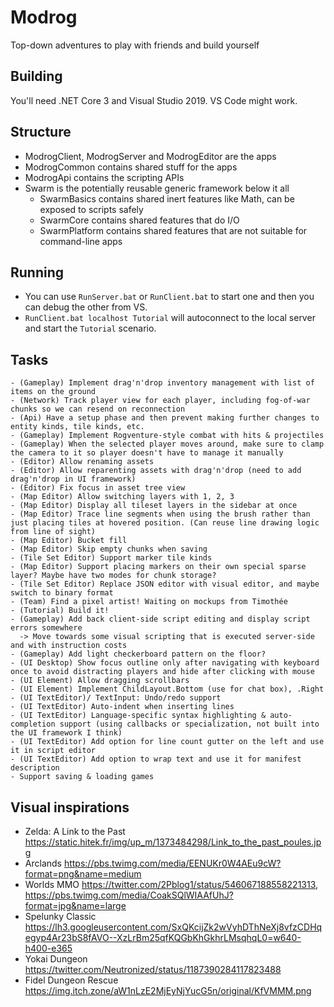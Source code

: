 # Modrog

Top-down adventures to play with friends and build yourself

## Building

You'll need .NET Core 3 and Visual Studio 2019. VS Code might work.

## Structure

  * ModrogClient, ModrogServer and ModrogEditor are the apps
  * ModrogCommon contains shared stuff for the apps
  * ModrogApi contains the scripting APIs
  * Swarm is the potentially reusable generic framework below it all
    * SwarmBasics contains shared inert features like Math, can be exposed to scripts safely
    * SwarmCore contains shared features that do I/O
    * SwarmPlatform contains shared features that are not suitable for command-line apps

## Running

 * You can use `RunServer.bat` or `RunClient.bat` to start one and then you can debug the other from VS.
 * `RunClient.bat localhost Tutorial` will autoconnect to the local server and start the `Tutorial` scenario.

## Tasks

    - (Gameplay) Implement drag'n'drop inventory management with list of items on the ground
    - (Network) Track player view for each player, including fog-of-war chunks so we can resend on reconnection
    - (Api) Have a setup phase and then prevent making further changes to entity kinds, tile kinds, etc.
    - (Gameplay) Implement Rogventure-style combat with hits & projectiles
    - (Gameplay) When the selected player moves around, make sure to clamp the camera to it so player doesn't have to manage it manually
    - (Editor) Allow renaming assets
    - (Editor) Allow reparenting assets with drag'n'drop (need to add drag'n'drop in UI framework)
    - (Editor) Fix focus in asset tree view
    - (Map Editor) Allow switching layers with 1, 2, 3
    - (Map Editor) Display all tileset layers in the sidebar at once
    - (Map Editor) Trace line segments when using the brush rather than just placing tiles at hovered position. (Can reuse line drawing logic from line of sight)
    - (Map Editor) Bucket fill
    - (Map Editor) Skip empty chunks when saving
    - (Tile Set Editor) Support marker tile kinds
    - (Map Editor) Support placing markers on their own special sparse layer? Maybe have two modes for chunk storage?
    - (Tile Set Editor) Replace JSON editor with visual editor, and maybe switch to binary format
    - (Team) Find a pixel artist! Waiting on mockups from Timothée
    - (Tutorial) Build it!
    - (Gameplay) Add back client-side script editing and display script errors somewhere
      -> Move towards some visual scripting that is executed server-side and with instruction costs
    - (Gameplay) Add light checkerboard pattern on the floor?
    - (UI Desktop) Show focus outline only after navigating with keyboard once to avoid distracting players and hide after clicking with mouse
    - (UI Element) Allow dragging scrollbars
    - (UI Element) Implement ChildLayout.Bottom (use for chat box), .Right
    - (UI TextEditor)/ TextInput: Undo/redo support
    - (UI TextEditor) Auto-indent when inserting lines
    - (UI TextEditor) Language-specific syntax highlighting & auto-completion support (using callbacks or specialization, not built into the UI framework I think)
    - (UI TextEditor) Add option for line count gutter on the left and use it in script editor
    - (UI TextEditor) Add option to wrap text and use it for manifest description
    - Support saving & loading games

## Visual inspirations

  * Zelda: A Link to the Past https://static.hitek.fr/img/up_m/1373484298/Link_to_the_past_poules.jpg
  * Arclands https://pbs.twimg.com/media/EENUKr0W4AEu9cW?format=png&name=medium
  * Worlds MMO https://twitter.com/2Pblog1/status/546067188558221313, https://pbs.twimg.com/media/CoakSQlWIAAfUhJ?format=jpg&name=large
  * Spelunky Classic https://lh3.googleusercontent.com/SxQKcijZk2wVyhDThNeXj8vfzCDHqegyp4Ar23bS8fAVO--XzLrBm25qfKQGbKhGkhrLMsqhqL0=w640-h400-e365
  * Yokai Dungeon https://twitter.com/Neutronized/status/1187390284117823488
  * Fidel Dungeon Rescue https://img.itch.zone/aW1nLzE2MjEyNjYucG5n/original/KfVMMM.png
